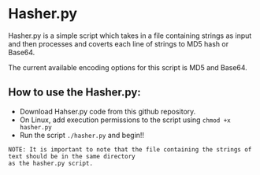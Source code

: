 # Hasher.py

Hasher.py is a simple script which takes in a file containing strings as input and then processes 
and coverts each line of strings to MD5 hash or Base64.

The current available encoding options for this script is MD5 and Base64.

## How to use the Hasher.py:
- Download Hahser.py code from this github repository.
- On Linux, add execution permissions to the script using `chmod +x hasher.py`
- Run the script `./hasher.py` and begin!!

```ad-note
NOTE: It is important to note that the file containing the strings of text should be in the same directory 
as the hasher.py script.
```




